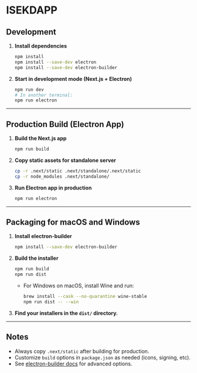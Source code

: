 # ISEKDAPP

## Development

1. **Install dependencies**
   ```bash
   npm install
   npm install --save-dev electron
   npm install --save-dev electron-builder
   ```

2. **Start in development mode (Next.js + Electron)**
   ```bash
   npm run dev
   # In another terminal:
   npm run electron
   ```

---

## Production Build (Electron App)

1. **Build the Next.js app**
   ```bash
   npm run build
   ```

2. **Copy static assets for standalone server**
   ```bash
   cp -r .next/static .next/standalone/.next/static
   cp -r node_modules .next/standalone/
   ```

3. **Run Electron app in production**
   ```bash
   npm run electron
   ```

---

## Packaging for macOS and Windows

1. **Install electron-builder**

   ```bash
   npm install --save-dev electron-builder
   ```


2. **Build the installer**
   ```bash
   npm run build
   npm run dist
   ```
   - For Windows on macOS, install Wine and run:
     ```bash
     brew install --cask --no-quarantine wine-stable
     npm run dist -- --win
     ```

3. **Find your installers in the `dist/` directory.**

---

## Notes
- Always copy `.next/static` after building for production.
- Customize `build` options in `package.json` as needed (icons, signing, etc).
- See [electron-builder docs](https://www.electron.build/) for advanced options.
